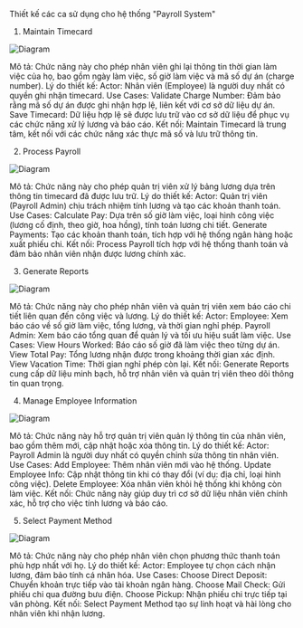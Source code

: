 Thiết kế các ca sử dụng cho hệ thống "Payroll System"
 
1. Maintain Timecard

![Diagram](https://www.planttext.com/api/plantuml/png/V51B2i8m4Dtd54FslO0B4OfBHQYwbR4TQoIVagI58fxCXKVo2YPAfCNYm6pUo_jadlV7mdcqlbMIOUcDXQLgfEc901sGQXYpL7hKjIJOO6-Db4NlF2cuCWZJEYhH4V0L2kt3mbQe0DcAHuTTVaX4miUoFKfHeIV8psXhWdMhZcIJDh4VSgmiiAEVi0X-WswCXHz0biqdUqnWwUqu5sQ3deqrbt0H4Ffa-3-FOPNeyExRHHi8HiZPWdGLx_u2003__mC0)

Mô tả: Chức năng này cho phép nhân viên ghi lại thông tin thời gian làm việc của họ, bao gồm ngày làm việc, số giờ làm việc và mã số dự án (charge number).
Lý do thiết kế:
Actor: Nhân viên (Employee) là người duy nhất có quyền ghi nhận timecard.
Use Cases:
Validate Charge Number: Đảm bảo rằng mã số dự án được ghi nhận hợp lệ, liên kết với cơ sở dữ liệu dự án.
Save Timecard: Dữ liệu hợp lệ sẽ được lưu trữ vào cơ sở dữ liệu để phục vụ các chức năng xử lý lương và báo cáo.
Kết nối: Maintain Timecard là trung tâm, kết nối với các chức năng xác thực mã số và lưu trữ thông tin.

2. Process Payroll

![Diagram]([https://www.planttext.com/api/plantuml/png/T91D2i9034RtEKNelbUGIXTk2-9QmZI8C3ymoIoAU38NFP9Ni2sDKAfPXJVlIyAyNsCZIbbBy41EKyQEXfoyF_RX7f44QMu0CZkbUFDimdaGvO0FmAcAi2DXhBgS78kOLCqJBkrrnIlTHbhohdZIPR85ld1YM_t4aVDg1uug5h47u_04M8x7kZxyE697pDli_cljrZKS-_aRFm000F__0m00])

Mô tả: Chức năng này cho phép quản trị viên xử lý bảng lương dựa trên thông tin timecard đã được lưu trữ.
Lý do thiết kế:
Actor: Quản trị viên (Payroll Admin) chịu trách nhiệm tính lương và tạo các khoản thanh toán.
Use Cases:
Calculate Pay: Dựa trên số giờ làm việc, loại hình công việc (lương cố định, theo giờ, hoa hồng), tính toán lương chi tiết.
Generate Payments: Tạo các khoản thanh toán, tích hợp với hệ thống ngân hàng hoặc xuất phiếu chi.
Kết nối: Process Payroll tích hợp với hệ thống thanh toán và đảm bảo nhân viên nhận được lương chính xác.

3. Generate Reports

![Diagram](https[://www.planttext.com/api/plantuml/png/V95D2i8m44RtESNGVQyW5H5TYjQwbA4Tf9YVaaoH8fxCXKVo2ZQbqOgrMINVl1aUa-VzaJX6oxMI0dCs5fQgagOX0dH0gkhJ3JRMI3alLAbz1Vr524ivepv92i2kSKmAhWBQKplAqH54Az9aaGcsL1dBBl8ZzejZoFlukoahwG9hKri71sFFL8GkN-Zo4JurZDBB3E7sEO9cc2ENHaDQAXhYeI1kGhGRW3YUZSd-He7y24uptckQUAjq-_vdaf0k_0U-0000__y30000])

Mô tả: Chức năng này cho phép nhân viên và quản trị viên xem báo cáo chi tiết liên quan đến công việc và lương.
Lý do thiết kế:
Actor:
Employee: Xem báo cáo về số giờ làm việc, tổng lương, và thời gian nghỉ phép.
Payroll Admin: Xem báo cáo tổng quan để quản lý và tối ưu hiệu suất làm việc.
Use Cases:
View Hours Worked: Báo cáo số giờ đã làm việc theo từng dự án.
View Total Pay: Tổng lương nhận được trong khoảng thời gian xác định.
View Vacation Time: Thời gian nghỉ phép còn lại.
Kết nối: Generate Reports cung cấp dữ liệu minh bạch, hỗ trợ nhân viên và quản trị viên theo dõi thông tin quan trọng.

4. Manage Employee Information

![Diagram]([https://www.planttext.com/api/plantuml/png/T95D2i8m44RtESNGVQyWBUh2XI18rp8qOn7oKvBfeeWdS-6Hl8AD9QNMDAimttl95_9-lWhFwBZJIc3Dri49UsULAgM-6K0F63P2EAePJQCe0kVUCscu2nXMvwb6Jv0TqM13iDUjiZqH7CpLPk6OQdiPinZzUgMKanJvOPQ6grOYhrmoPcblHufcNbJ6yQGyXFY-6V9yawZzDudSlEugjAYtoYqw5MHa-A8F0000__y30000])

Mô tả: Chức năng này hỗ trợ quản trị viên quản lý thông tin của nhân viên, bao gồm thêm mới, cập nhật hoặc xóa thông tin.
Lý do thiết kế:
Actor: Payroll Admin là người duy nhất có quyền chỉnh sửa thông tin nhân viên.
Use Cases:
Add Employee: Thêm nhân viên mới vào hệ thống.
Update Employee Info: Cập nhật thông tin khi có thay đổi (ví dụ: địa chỉ, loại hình công việc).
Delete Employee: Xóa nhân viên khỏi hệ thống khi không còn làm việc.
Kết nối: Chức năng này giúp duy trì cơ sở dữ liệu nhân viên chính xác, hỗ trợ cho việc tính lương và báo cáo.

5. Select Payment Method

![Diagram]([https://www.planttext.com/api/plantuml/png/T9512eCm44NtESNGlLSeWdOf2D9r2N6emSI4P5n8wScww95wXIRLK6mrco5_tf_yCA_7C_V47OrQCIx8E3Xfgyo42Dm3QikOGq5yk2g4ca_EADLCdb33ZK4ueqV1FSAXGHN0o6WS22gaphI7EELSNERcqblxYiwOK4iPtu4IhV6IaczM5t7JLt6feEXGzCaJbO-moTTIzADDx7nZTyR2Lo7BZlzXVuL4hQFjKTymUyGI8SUXZKju0m00__y30000])

Mô tả: Chức năng này cho phép nhân viên chọn phương thức thanh toán phù hợp nhất với họ.
Lý do thiết kế:
Actor: Employee tự chọn cách nhận lương, đảm bảo tính cá nhân hóa.
Use Cases:
Choose Direct Deposit: Chuyển khoản trực tiếp vào tài khoản ngân hàng.
Choose Mail Check: Gửi phiếu chi qua đường bưu điện.
Choose Pickup: Nhận phiếu chi trực tiếp tại văn phòng.
Kết nối: Select Payment Method tạo sự linh hoạt và hài lòng cho nhân viên khi nhận lương.

